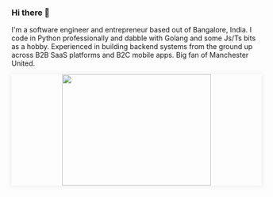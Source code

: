 ### Hi there 👋
I'm a software engineer and entrepreneur based out of Bangalore, India. I code in Python professionally and dabble with Golang and some Js/Ts bits as a hobby. Experienced in building backend systems from the ground up across B2B SaaS platforms and B2C mobile apps. Big fan of Manchester United.

<p align="center" style="box-shadow:0 0 10px 2px rgba(0,0,0,0.06);">
<img class="text-center" src="https://media.giphy.com/media/ui9twqrw0GSA0/giphy.gif" width="300" height="225" />
  </p>
  <br>
  

